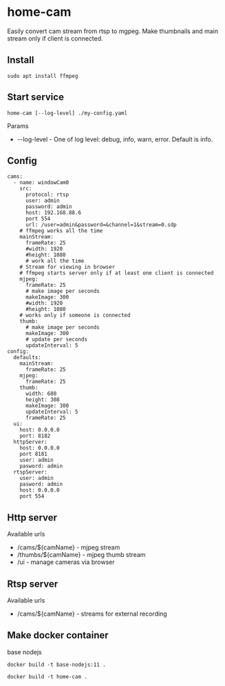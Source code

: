 # home-cam
Easily convert cam stream from rtsp to mgpeg. Make thumbnails and main stream only if client is connected.


## Install

    sudo apt install ffmpeg


## Start service

    home-cam [--log-level] ./my-config.yaml
    
Params

* --log-level - One of log level: debug, info, warn, error. Default is info.
    

## Config

    cams:
      - name: windowCam0
        src:
          protocol: rtsp
          user: admin
          password: admin
          host: 192.168.88.6
          port 554
          url: /user=admin&password=&channel=1&stream=0.sdp
        # ffmpeg works all the time
        mainStream:
          frameRate: 25
          #width: 1920
          #height: 1080
          # work all the time
        # Stream for viewing in browser
        # ffmpeg starts server only if at least one client is connected
        mjpeg:
          frameRate: 25
          # make image per seconds
          makeImage: 300
          #width: 1920
          #height: 1080
        # works only if someone is connected
        thumb:
          # make image per seconds
          makeImage: 300
          # update per seconds
          updateInterval: 5
    config:
      defaults:
        mainStream:
          frameRate: 25
        mjpeg:
          frameRate: 25
        thumb:
          width: 680
          height: 308
          makeImage: 300
          updateInterval: 5
          frameRate: 25
      ui:
        host: 0.0.0.0
        port: 8182
      httpServer:
        host: 0.0.0.0
        port 8181
        user: admin
        pasword: admin
      rtspServer:
        user: admin
        pasword: admin
        host: 0.0.0.0
        port 554

## Http server

Available urls

* /cams/${camName} - mjpeg stream
* /thumbs/${camName} - mjpeg thumb stream
* /ui - manage cameras via browser


## Rtsp server

Available urls

* /cams/${camName} - streams for external recording


## Make docker container

base nodejs

    docker build -t base-nodejs:11 .

    docker build -t home-cam .
